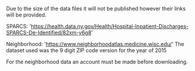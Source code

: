Due to the size of the data files it will not be published however their links will be provided. 

SPARCS: 'https://health.data.ny.gov/Health/Hospital-Inpatient-Discharges-SPARCS-De-Identified/82xm-y6g8'

Neighborhood: 'https://www.neighborhoodatlas.medicine.wisc.edu/' 
    The dataset used was the 9 digit ZIP code version for the year of 2015

For the neighborhood data an account must be made before downloading. 